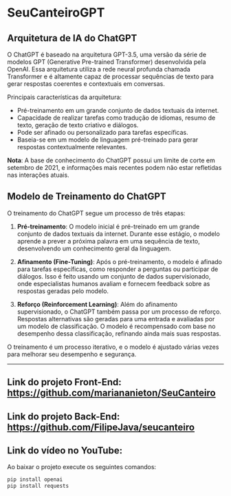 # SeuCanteiroGPT

## Arquitetura de IA do ChatGPT

O ChatGPT é baseado na arquitetura GPT-3.5, uma versão da série de modelos GPT (Generative Pre-trained Transformer) desenvolvida pela OpenAI. Essa arquitetura utiliza a rede neural profunda chamada Transformer e é altamente capaz de processar sequências de texto para gerar respostas coerentes e contextuais em conversas.

Principais características da arquitetura:
- Pré-treinamento em um grande conjunto de dados textuais da internet.
- Capacidade de realizar tarefas como tradução de idiomas, resumo de texto, geração de texto criativo e diálogos.
- Pode ser afinado ou personalizado para tarefas específicas.
- Baseia-se em um modelo de linguagem pré-treinado para gerar respostas contextualmente relevantes.

**Nota**: A base de conhecimento do ChatGPT possui um limite de corte em setembro de 2021, e informações mais recentes podem não estar refletidas nas interações atuais.

## Modelo de Treinamento do ChatGPT

O treinamento do ChatGPT segue um processo de três etapas:

1. **Pré-treinamento**: O modelo inicial é pré-treinado em um grande conjunto de dados textuais da internet. Durante esse estágio, o modelo aprende a prever a próxima palavra em uma sequência de texto, desenvolvendo um conhecimento geral da linguagem.

2. **Afinamento (Fine-Tuning)**: Após o pré-treinamento, o modelo é afinado para tarefas específicas, como responder a perguntas ou participar de diálogos. Isso é feito usando um conjunto de dados supervisionado, onde especialistas humanos avaliam e fornecem feedback sobre as respostas geradas pelo modelo.

3. **Reforço (Reinforcement Learning)**: Além do afinamento supervisionado, o ChatGPT também passa por um processo de reforço. Respostas alternativas são geradas para uma entrada e avaliadas por um modelo de classificação. O modelo é recompensado com base no desempenho dessa classificação, refinando ainda mais suas respostas.

O treinamento é um processo iterativo, e o modelo é ajustado várias vezes para melhorar seu desempenho e segurança.

---

## Link do projeto Front-End: https://github.com/mariananieton/SeuCanteiro
## Link do projeto Back-End: https://github.com/FilipeJava/seucanteiro
## Link do vídeo no YouTube:

Ao baixar o projeto execute os seguintes comandos:

```js
pip install openai
pip install requests
```
